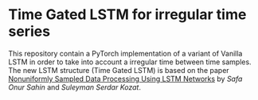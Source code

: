 # Time Gated LSTM for irregular time series

This repository contain a PyTorch implementation of a variant of Vanilla LSTM in order to take into account a irregular time between time samples. The new LSTM structure (Time Gated LSTM) is based on the paper [Nonuniformly Sampled Data Processing Using LSTM Networks](https://ieeexplore.ieee.org/document/8478179/)  by *Safa Onur Sahin* and *Suleyman Serdar Kozat*. 

